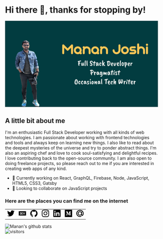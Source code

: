 # Hi there 👋, thanks for stopping by!

![Profile Image](https://raw.githubusercontent.com/manan30/manan30/master/Github%20Image.png)


## A little bit about me

I'm an enthusiastic Full Stack Developer working with all kinds of web technologies. I am passionate about working with frontend technologies and tools and always keep on learning new things. I also like to read about the deepest mysteries of the universe and try to ponder abstract things. I'm also an aspiring chef and love to cook soul-satisfying and delightful recipes. I love contributing back to the open-source community. I am also open to doing freelance projects, so please reach out to me if you are interested in creating web apps of any kind.

- 🔭 Currently working on React, GraphQL, Firebase, Node, JavaScript, HTML5, CSS3, Gatsby
- 👯 Looking to collaborate on JavaScript projects

### Here are the places you can find me on the internet

<table>
<tr>
<td><a href="https://twitter.com/Manan_30"><img src="https://raw.githubusercontent.com/manan30/manan30/dc5a7b5845d2e75d2c3c32bb04d8c7264537283d/twitter.svg" height="24" width="24" alt="Twitter Profile Link"></a></td>
<td><a href="https://dev.to/manan30"><img src="https://raw.githubusercontent.com/manan30/manan30/dc5a7b5845d2e75d2c3c32bb04d8c7264537283d/dev-dot-to.svg" height="24" width="24" alt="Dev.To Profile Link"></a></td>
<td><a href="https://github.com/manan30"><img src="https://raw.githubusercontent.com/manan30/manan30/dc5a7b5845d2e75d2c3c32bb04d8c7264537283d/github.svg" height="24" width="24" alt="Github Profile Link"></a></td>
<td><a href="https://www.instagram.com/manan__joshi/?hl=en"><img src="https://raw.githubusercontent.com/manan30/manan30/dc5a7b5845d2e75d2c3c32bb04d8c7264537283d/instagram.svg" height="24" width="24" alt="Instagram Profile Link"></a></td>
<td><a href="https://www.linkedin.com/in/mananjoshi1741/"><img src="https://raw.githubusercontent.com/manan30/manan30/dc5a7b5845d2e75d2c3c32bb04d8c7264537283d/linkedin.svg" height="24" width="24" alt="LinkedIn Profile Link"></a></td>
<td><a href="https://medium.com/@Manan_30"><img src="https://raw.githubusercontent.com/manan30/manan30/dc5a7b5845d2e75d2c3c32bb04d8c7264537283d/medium.svg" height="24" width="24" alt="Medium Profile Link"></a></td>
<td><a href="mailto:mananjoshi1995@gmail.com"><img src="https://raw.githubusercontent.com/manan30/manan30/dc5a7b5845d2e75d2c3c32bb04d8c7264537283d/mail-dot-ru.svg" height="24" width="24" alt="Email ID"></a></td>
</tr>
</table>

![Manan's github stats](https://github-readme-stats.vercel.app/api?username=manan30&title_color=007fff&text_color=f3f3f3&bg_color=283044)
<br />
![visitors](https://manan30-visitor-badge.glitch.me/badge?page_id=page.id)
